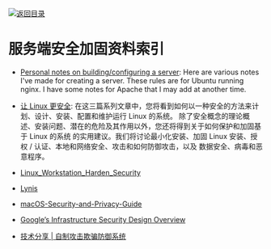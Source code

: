 [![返回目录](https://parg.co/UGo)](https://parg.co/b4z) 
 


# 服务端安全加固资料索引

* [Personal notes on building/configuring a server](https://github.com/jrothrock/server_notes): Here are various notes I've made for creating a server. These rules are for Ubuntu running nginx. I have some notes for Apache that I may add at another time.

- [让 Linux 更安全](http://www.ibm.com/developerworks/cn/linux/l-seclnx1.html): 在这三篇系列文章中，您将看到如何以一种安全的方法来计划、设计、安装、配置和维护运行 Linux 的系统。 除了安全概念的理论概述、安装问题、潜在的危险及其作用以外，您还将得到关于如何保护和加固基于 Linux 的系统 的实用建议。我们将讨论最小化安装、加固 Linux 安装、授权 / 认证、本地和网络安全、攻击和如何防御攻击，以及 数据安全、病毒和恶意程序。

- [Linux_Workstation_Harden_Security](https://github.com/linuxsquad/Linux_Workstation_Harden_Security)

- [Lynis](https://github.com/CISOfy/lynis)

- [macOS-Security-and-Privacy-Guide](https://github.com/drduh/macOS-Security-and-Privacy-Guide)

- [Google’s Infrastructure Security Design Overview](http://6me.us/1gPM)

- [技术分享 | 自制攻击欺骗防御系统 ](http://mp.weixin.qq.com/s?__biz=MzI2NzI2OTExNA==&mid=2247483994&idx=1&sn=64fcc83146fb6c5ec9943e64f10306c7&chksm=ea8024cfddf7add9acb9f42110e43a31722f9e60881542de6e14957edce7e36e35524ce41a96#rd)
